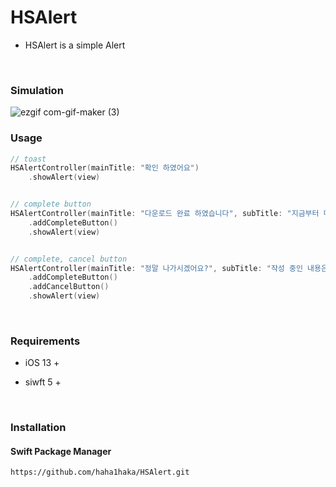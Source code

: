 # HSAlert

* HSAlert is a simple Alert

<br/>



### Simulation

![ezgif com-gif-maker (3)](https://user-images.githubusercontent.com/106936018/209522543-71720747-c425-4514-b75d-0d213354c5ee.gif)

### Usage

```swift
// toast
HSAlertController(mainTitle: "확인 하였어요")
    .showAlert(view)


// complete button
HSAlertController(mainTitle: "다운로드 완료 하였습니다", subTitle: "지금부터 마음껏\n이용 하실 수 있습니다.")
    .addCompleteButton()
    .showAlert(view)


// complete, cancel button
HSAlertController(mainTitle: "정말 나가시겠어요?", subTitle: "작성 중인 내용은 임시저장되며\n언제든지 재등록이 가능합니다", font: UIFont.systemFont(ofSize: 20, weight: .semibold) )
    .addCompleteButton()
    .addCancelButton()
    .showAlert(view)
```



<br/>

### Requirements

* iOS 13 + 

* siwft 5 +

<br/>

### Installation

#### Swift Package Manager

```http
https://github.com/haha1haka/HSAlert.git
```

